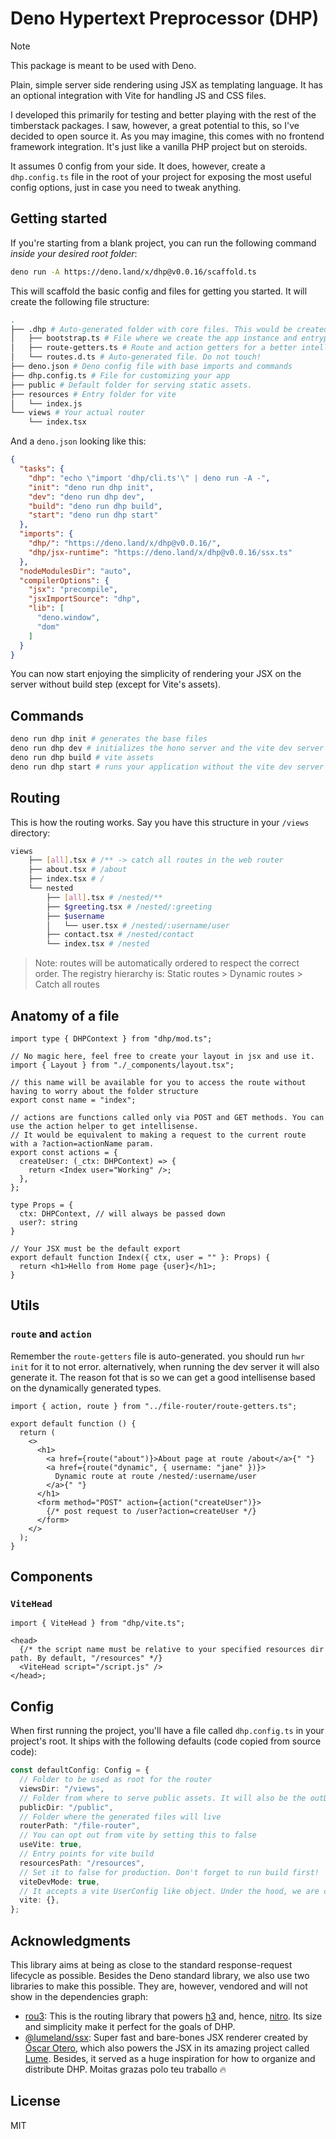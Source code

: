 # Deno Hypertext Preprocessor (DHP)

> [!NOTE]
> This package is meant to be used with Deno.

Plain, simple server side rendering using JSX as templating language. It has an optional integration with Vite for handling JS and CSS files.

I developed this primarily for testing and better playing with the rest of the
timberstack packages. I saw, however, a great potential to this, so I've decided
to open source it. As you may imagine, this comes with no frontend framework
integration. It's just like a vanilla PHP project but on steroids.

It assumes 0 config from your side. It does, however, create a `dhp.config.ts`
file in the root of your project for exposing the most useful config options,
just in case you need to tweak anything.

## Getting started

If you're starting from a blank project, you can run the following command
_inside your desired root folder_:

```bash
deno run -A https://deno.land/x/dhp@v0.0.16/scaffold.ts
```

This will scaffold the basic config and files for getting you started. It will
create the following file structure:

```bash
.
├── .dhp # Auto-generated folder with core files. This would be created also when running the dev command
│   ├── bootstrap.ts # File where we create the app instance and entrypoint of dev command. Feel free to modify it!
│   ├── route-getters.ts # Route and action getters for a better intellisense
│   └── routes.d.ts # Auto-generated file. Do not touch!
├── deno.json # Deno config file with base imports and commands
├── dhp.config.ts # File for customizing your app
├── public # Default folder for serving static assets.
├── resources # Entry folder for vite
│   └── index.js
└── views # Your actual router
    └── index.tsx
```

And a `deno.json` looking like this:

```json
{
  "tasks": {
    "dhp": "echo \"import 'dhp/cli.ts'\" | deno run -A -",
    "init": "deno run dhp init",
    "dev": "deno run dhp dev",
    "build": "deno run dhp build",
    "start": "deno run dhp start"
  },
  "imports": {
    "dhp/": "https://deno.land/x/dhp@v0.0.16/",
    "dhp/jsx-runtime": "https://deno.land/x/dhp@v0.0.16/ssx.ts"
  },
  "nodeModulesDir": "auto",
  "compilerOptions": {
    "jsx": "precompile",
    "jsxImportSource": "dhp",
    "lib": [
      "deno.window",
      "dom"
    ]
  }
}
```

You can now start enjoying the simplicity of rendering your JSX on the server
without build step (except for Vite's assets).

## Commands

```bash
deno run dhp init # generates the base files
deno run dhp dev # initializes the hono server and the vite dev server
deno run dhp build # vite assets
deno run dhp start # runs your application without the vite dev server
```

## Routing

This is how the routing works. Say you have this structure in your `/views`
directory:

```bash
views
    ├── [all].tsx # /** -> catch all routes in the web router
    ├── about.tsx # /about
    ├── index.tsx # /
    └── nested
        ├── [all].tsx # /nested/**
        ├── $greeting.tsx # /nested/:greeting
        ├── $username
        │   └── user.tsx # /nested/:username/user
        ├── contact.tsx # /nested/contact
        └── index.tsx # /nested
```

> Note: routes will be automatically ordered to respect the correct order. The registry hierarchy is: Static routes > Dynamic routes > Catch all routes

## Anatomy of a file

```tsx
import type { DHPContext } from "dhp/mod.ts";

// No magic here, feel free to create your layout in jsx and use it.
import { Layout } from "./_components/layout.tsx";

// this name will be available for you to access the route without having to worry about the folder structure
export const name = "index";

// actions are functions called only via POST and GET methods. You can use the action helper to get intellisense.
// It would be equivalent to making a request to the current route with a ?action=actionName param.
export const actions = {
  createUser: (_ctx: DHPContext) => {
    return <Index user="Working" />;
  },
};

type Props = {
  ctx: DHPContext, // will always be passed down
  user?: string
}

// Your JSX must be the default export
export default function Index({ ctx, user = "" }: Props) {
  return <h1>Hello from Home page {user}</h1>;
}
```

## Utils

### `route` and `action`

Remember the `route-getters` file is auto-generated. you should run `hwr init`
for it to not error. alternatively, when running the dev server it will also
generate it. The reason fot that is so we can get a good intellisense based on
the dynamically generated types.

```tsx
import { action, route } from "../file-router/route-getters.ts";

export default function () {
  return (
    <>
      <h1>
        <a href={route("about")}>About page at route /about</a>{" "}
        <a href={route("dynamic", { username: "jane" })}>
          Dynamic route at route /nested/:username/user
        </a>{" "}
      </h1>
      <form method="POST" action={action("createUser")}>
        {/* post request to /user?action=createUser */}
      </form>
    </>
  );
}
```

## Components

### `ViteHead`

```tsx
import { ViteHead } from "dhp/vite.ts";

<head>
  {/* the script name must be relative to your specified resources dir path. By default, "/resources" */}
  <ViteHead script="/script.js" />
</head>;
```

## Config

When first running the project, you'll have a file called `dhp.config.ts` in
your project's root. It ships with the following defaults (code copied from
source code):

```ts
const defaultConfig: Config = {
  // Folder to be used as root for the router
  viewsDir: "/views",
  // Folder from where to serve public assets. It will also be the outDir for vite
  publicDir: "/public",
  // Folder where the generated files will live
  routerPath: "/file-router",
  // You can opt out from vite by setting this to false
  useVite: true,
  // Entry points for vite build
  resourcesPath: "/resources",
  // Set it to false for production. Don't forget to run build first!
  viteDevMode: true,
  // It accepts a vite UserConfig like object. Under the hood, we are creating our own for the build, but just in case you need to add plugins and stuff.
  vite: {},
};
```
## Acknowledgments 
This library aims at being as close to the standard response-request lifecycle as possible. Besides the Deno standard library, we also use two libraries to make this possible. They are, however, vendored and will not show in the dependencies graph:

- [rou3](https://github.com/h3js/rou3/tree/main): This is the routing library that powers [h3](https://github.com/h3js/h3) and, hence, [nitro](https://github.com/nitrojs/nitro). Its size and simplicity make it perfect for the goals of DHP.
- [@lumeland/ssx](https://github.com/oscarotero/ssx): Super fast and bare-bones JSX renderer created by [Óscar Otero](https://github.com/oscarotero), which also powers the JSX in its amazing project called [Lume](https://github.com/lumeland/lume). Besides, it served as a huge inspiration for how to organize and distribute DHP. Moitas grazas polo teu traballo 🔥

## License
MIT
